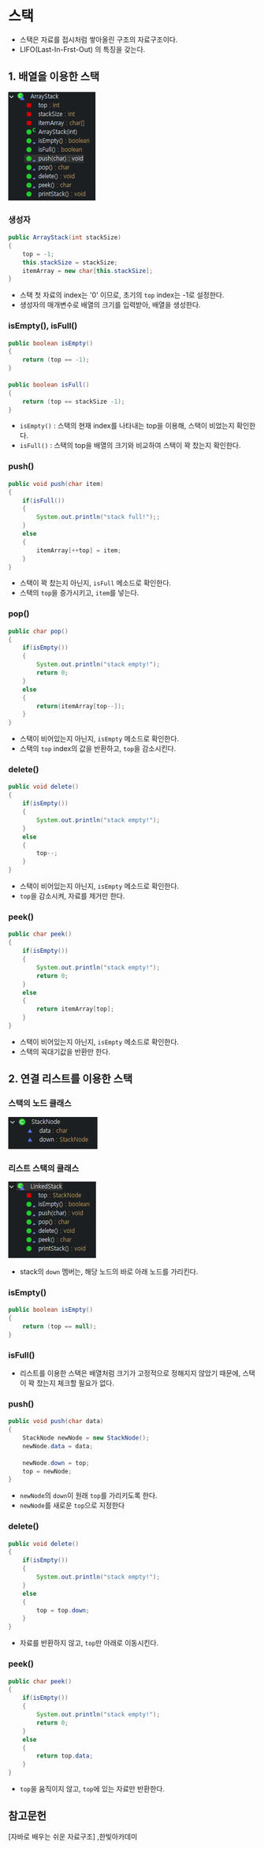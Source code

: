 # 스택
* 스택은 자료를 접시처럼 쌓아올린 구조의 자료구조이다.
* LIFO(Last-In-Frst-Out) 의 특징을 갖는다.

## 1. 배열을 이용한 스택
![stack](https://github.com/97Fekim/TIL/blob/master/image/%EC%8A%A4%ED%83%9D%20%ED%81%B4%EB%9E%98%EC%8A%A4%EB%B7%B0.PNG?raw=true)

### 생성자

```java
public ArrayStack(int stackSize)
{
    top = -1;
    this.stackSize = stackSize;
    itemArray = new char[this.stackSize];
}
```

- 스택 첫 자료의 index는 '0' 이므로, 초기의 <code>top</code> index는 -1로 설정한다.
- 생성자의 매개변수로 배열의 크기를 입력받아, 배열을 생성한다.

### isEmpty(), isFull()

```java
public boolean isEmpty()
{
    return (top == -1);
}

public boolean isFull()
{
    return (top == stackSize -1);
}
```

- <code>isEmpty()</code> : 스택의 현재 index를 나타내는 top을 이용해, 스택이 비었는지 확인한다.
- <code>isFull()</code> : 스택의 top을 배열의 크기와 비교하여 스택이 꽉 찼는지 확인한다.

### push()

```java
public void push(char item)
{
    if(isFull())
    {
        System.out.println("stack full!");;
    }
    else
    {
        itemArray[++top] = item;
    }
}
```

- 스택이 꽉 찼는지 아닌지, <code>isFull</code> 메소드로 확인한다.
- 스택의 <code>top</code>을 증가시키고, <code>item</code>를 넣는다.

### pop()

```java
public char pop()
{
    if(isEmpty())
    {
        System.out.println("stack empty!");
        return 0;
    }
    else
    {
        return(itemArray[top--]);
    }
}
```

- 스택이 비어있는지 아닌지, <code>isEmpty</code> 메소드로 확인한다.
- 스택의 <code>top</code> index의 값을 반환하고, <code>top</code>을 감소시킨다.

### delete()

```java
public void delete()
{
    if(isEmpty())
    {
        System.out.println("stack empty!");
    }
    else
    {
        top--;
    }
}
```

- 스택이 비어있는지 아닌지, <code>isEmpty</code> 메소드로 확인한다.
- <code>top</code>을 감소시켜, 자료를 제거만 한다.

### peek()

```java
public char peek()
{
    if(isEmpty())
    {
        System.out.println("stack empty!");
        return 0;
    }
    else
    {
        return itemArray[top];
    }
}
```

- 스택이 비어있는지 아닌지, <code>isEmpty</code> 메소드로 확인한다.
- 스택의 꼭대기값을 반환만 한다.

## 2. 연결 리스트를 이용한 스택

### 스택의 노드 클래스
![1](https://github.com/97Fekim/TIL/blob/master/image/%EB%A6%AC%EC%8A%A4%ED%8A%B8%EC%8A%A4%ED%83%9D%EC%9D%98%20%EB%85%B8%EB%93%9C%20%ED%81%B4%EB%9E%98%EC%8A%A4.PNG?raw=true)

### 리스트 스택의 클래스
![1](https://github.com/97Fekim/TIL/blob/master/image/%EB%A6%AC%EC%8A%A4%ED%8A%B8%EC%8A%A4%ED%83%9D%EC%9D%98%20%ED%81%B4%EB%9E%98%EC%8A%A4.PNG?raw=true)

- stack의 <code>down</code> 멤버는, 해당 노드의 바로 아래 노드를 가리킨다.

### isEmpty()

```java
public boolean isEmpty()
{
    return (top == null);
}
```

### isFull()
- 리스트를 이용한 스택은 배열처럼 크기가 고정적으로 정해지지 않았기 때문에, 스택이 꽉 찼는지 체크할 필요가 없다.

### push()

```java
public void push(char data)
{
    StackNode newNode = new StackNode();
    newNode.data = data;
    
    newNode.down = top;
    top = newNode;
}
```

- <code>newNode</code>의 <code>down</code>이 원래 <code>top</code>를 가리키도록 한다.
- <code>newNode</code>를 새로운 <code>top</code>으로 지정한다

### delete()

```java
public void delete()
{
    if(isEmpty())
    {
        System.out.println("stack empty!");
    }
    else
    {
        top = top.down;
    }
}
```

- 자료를 반환하지 않고, <code>top</code>만 아래로 이동시킨다.

### peek()

```java
public char peek()
{
    if(isEmpty())
    {
        System.out.println("stack empty!");
        return 0;
    }
    else
    {
        return top.data;
    }
}
```

- <code>top</code>을 움직이지 않고, <code>top</code>에 있는 자료만 반환한다.

## 참고문헌
[자바로 배우는 쉬운 자료구조] ,한빛아카데미

